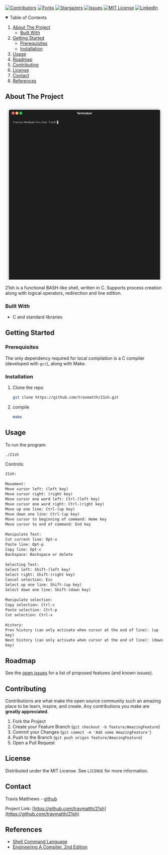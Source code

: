 [![Contributors][contributors-shield]][contributors-url]
[![Forks][forks-shield]][forks-url]
[![Stargazers][stars-shield]][stars-url]
[![Issues][issues-shield]][issues-url]
[![MIT License][license-shield]][license-url]
[![LinkedIn][linkedin-shield]][linkedin-url]



<!-- TABLE OF CONTENTS -->
<details open="open">
  <summary>Table of Contents</summary>
  <ol>
    <li>
      <a href="#about-the-project">About The Project</a>
      <ul>
        <li><a href="#built-with">Built With</a></li>
      </ul>
    </li>
    <li>
      <a href="#getting-started">Getting Started</a>
      <ul>
        <li><a href="#prerequisites">Prerequisites</a></li>
        <li><a href="#installation">Installation</a></li>
      </ul>
    </li>
    <li><a href="#usage">Usage</a></li>
    <li><a href="#roadmap">Roadmap</a></li>
    <li><a href="#contributing">Contributing</a></li>
    <li><a href="#license">License</a></li>
    <li><a href="#contact">Contact</a></li>
    <li><a href="#references">References</a></li>
  </ol>
</details>



<!-- ABOUT THE PROJECT -->
## About The Project

![Screenshot](21sh.gif)

21sh is a functional BASH-like shell, written in C. Supports process creation along with logical operators, redirection and line edition.
### Built With

- C and standard libraries



<!-- GETTING STARTED -->
## Getting Started



### Prerequisites

The only dependency required for local compilation is a C compiler (developed with `gcc`), along with Make.

### Installation

1. Clone the repo
   ```sh
   git clone https://github.com/travmatth/21sh.git
   ```
3. compile
   ```sh
   make
   ```



<!-- USAGE EXAMPLES -->
## Usage

To run the program:
```sh
./21sh
```

Controls:
```
21sh:

Movement: 
Move cursor left: (left key)
Move cursor right: (right key)
Move cursor one word left: Ctrl-(left key)
Move cursor one word right: Ctrl-(right key)
Move up one line: Ctrl-(up key)
Move down one line: Ctrl-(up key)
Move cursor to beginning of command: Home key
Move cursor to end of command: End key

Manipulate Text:
Cut current line: Opt-x
Paste line: Opt-p
Copy line: Opt-c
Backspace: Backspace or delete

Selecting Text:
Select left: Shift-(left key)
Select right: Shift-(right key)
Cancel selection: Esc
Select up one line: Shift-(up key)
Select down one line: Shift-(down key)

Manipulate selection:
Copy selection: Ctrl-c
Paste selection: Ctrl-p
Cut selection: Ctrl-x

History: 
Prev history (can only activate when cursor at the end of line): (up key)
Next history (can only activate when cursor at the end of line): (down key)
```



<!-- ROADMAP -->
## Roadmap

See the [open issues](https://github.com/othneildrew/Best-README-Template/issues) for a list of proposed features (and known issues).



<!-- CONTRIBUTING -->
## Contributing

Contributions are what make the open source community such an amazing place to be learn, inspire, and create. Any contributions you make are **greatly appreciated**.

1. Fork the Project
2. Create your Feature Branch (`git checkout -b feature/AmazingFeature`)
3. Commit your Changes (`git commit -m 'Add some AmazingFeature'`)
4. Push to the Branch (`git push origin feature/AmazingFeature`)
5. Open a Pull Request



<!-- LICENSE -->
## License

Distributed under the MIT License. See `LICENSE` for more information.



<!-- CONTACT -->
## Contact

Travis Matthews - [github](https://github.com/travmatth)

Project Link: [https://github.com/travmatth/21sh](https://github.com/travmatth/21sh)



<!-- REFERENCES -->
## References

- [Shell Command Language](https://pubs.opengroup.org/onlinepubs/9699919799/)
- [Engineering A Compiler, 2nd Edition](https://www.amazon.com/Engineering-Compiler-Keith-Cooper/dp/012088478X)



<!-- MARKDOWN LINKS & IMAGES -->
<!-- https://www.markdownguide.org/basic-syntax/#reference-style-links -->
[contributors-shield]: https://img.shields.io/github/contributors/travmatth/21sh.svg?style=for-the-badge
[contributors-url]: https://github.com/travmatth/21sh/graphs/contributors
[forks-shield]: https://img.shields.io/github/forks/travmatth/21sh.svg?style=for-the-badge
[forks-url]: https://github.com/travmatth/21sh/network/members
[stars-shield]: https://img.shields.io/github/stars/travmatth/21sh.svg?style=for-the-badge
[stars-url]: https://github.com/travmatth/21sh/stargazers
[issues-shield]: https://img.shields.io/github/issues/travmatth/21sh.svg?style=for-the-badge
[issues-url]: https://github.com/travmatth/21sh/issues
[license-shield]: https://img.shields.io/github/license/travmatth/21sh.svg?style=for-the-badge
[license-url]: https://github.com/travmatth/21sh/blob/master/LICENSE.txt
[linkedin-shield]: https://img.shields.io/badge/-LinkedIn-black.svg?style=for-the-badge&logo=linkedin&colorB=555
[linkedin-url]: https://www.linkedin.com/in/travis-matthews-885228141/
[product-screenshot]: images/screenshot.png

